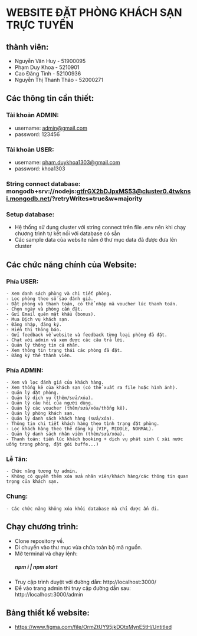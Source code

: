 # WEBSITE ĐẶT PHÒNG KHÁCH SẠN TRỰC TUYẾN
## thành viên:
- Nguyễn Văn Huy - 51900095 
- Phạm Duy Khoa - 5210901
- Cao Đăng Tình - 52100936
- Nguyễn Thị Thanh Thảo - 52000271

## Các thông tin cần thiết:
### Tài khoản ADMIN:
- username: admin@gmail.com
- password: 123456

### Tài khoản USER:
- username: pham.duykhoa1303@gmail.com
- password: khoa1303

### String connect database: mongodb+srv://nodejs:gtfrGX2bDJpxMS53@cluster0.4twknsi.mongodb.net/?retryWrites=true&w=majority
### Setup database:
- Hệ thống sử dụng cluster với string connect trên file .env nên khi chạy chương trình tự kết nối với database có sẵn
- Các sample data của website nằm ở thư mục data đã được đưa lên cluster

## Các chức năng chính của Website:
### Phía USER:
    - Xem danh sách phòng và chi tiết phòng.
    - Lọc phòng theo số sao đánh giá.
    - Đặt phòng và thanh toán, có thể nhập mã voucher lúc thanh toán.
    - Chọn ngày và phòng cần đặt.
    - Gửi Email quên mật khẩu (bonus).
    - Mua Dịch vụ khách sạn.
    - Đăng nhập, đăng ký.
    - Hiển thị thông báo.
    - Gửi feedback về website và feedback từng loại phòng đã đặt.
    - Chat với admin và xem được các câu trả lời.
    - Quản lý thông tin cá nhân.
    - Xem thông tin trạng thái các phòng đã đặt.
    - Đăng ký thẻ thành viên.
### Phía ADMIN:
    - Xem và lọc đánh giá của khách hàng.
    - Xem thống kê của khách sạn (có thể xuất ra file hoặc hình ảnh).
    - Quản lý đặt phòng.
    - Quản lý dịch vụ (thêm/sửa/xóa).
    - Quản lý câu hỏi của người dùng.
    - Quản lý các voucher (thêm/sửa/xóa/thống kê).
    - Quản lý phòng khách sạn.
    - Quản lý danh sách khách hàng (sửa/xóa).
    - Thông tin chi tiết khách hàng theo tình trạng đặt phòng.
    - Lọc khách hàng theo thẻ đăng ký (VIP, MIDDLE, NORMAL).
    - Quản lý danh sách nhân viên (thêm/sửa/xóa).
    - Thanh toán: tiền lúc khách booking + dịch vụ phát sinh ( xài nước uống trong phòng, đặt gói buffe...)

### Lễ Tân:
    - Chức năng tương tự admin.
    - Không có quyền thêm xóa sửa nhân viên/khách hàng/các thông tin quan trọng của khách sạn.
### Chung:
    - Các chức năng không xóa khỏi database mà chỉ được ẩn đi.

## Chạy chương trình:
- Clone repository về.
- Di chuyển vào thư mục vừa chứa toàn bộ mã nguồn.
- Mở terminal và chạy lệnh: <h5> npm i | npm start </h5>
- Truy cập trình duyệt với đường dẫn: http://localhost:3000/
- Để vào trang admin thì truy cập đường dẫn sau: http://localhost:3000/admin
## Bảng thiết kế website:
- https://www.figma.com/file/OrmZtUY95jkDOtxMynE5tH/Untitled